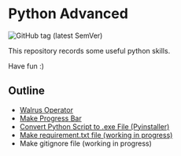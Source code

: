 # Python Advanced

![GitHub tag (latest SemVer)](https://img.shields.io/github/v/tag/RottenTangerine/Advanced-Python?label=version)

This repository records some useful python skills.

Have fun :)

## Outline

- [Walrus Operator](https://github.com/RottenTangerine/Advanced-Python/blob/master/Walrus%20Operator.ipynb)
- [Make Progress Bar](https://github.com/RottenTangerine/Advanced-Python/blob/master/Progress%20Bar.ipynb)
- [Convert Python Script to .exe File (Pyinstaller)](https://github.com/RottenTangerine/Advanced-Python/blob/master/Pyinstaller/Note.md)
- [Make requirement.txt file (working in progress)](https://github.com/RottenTangerine/Advanced-Python/blob/master/Requirement.md)
- Make gitignore file (working in progress)

